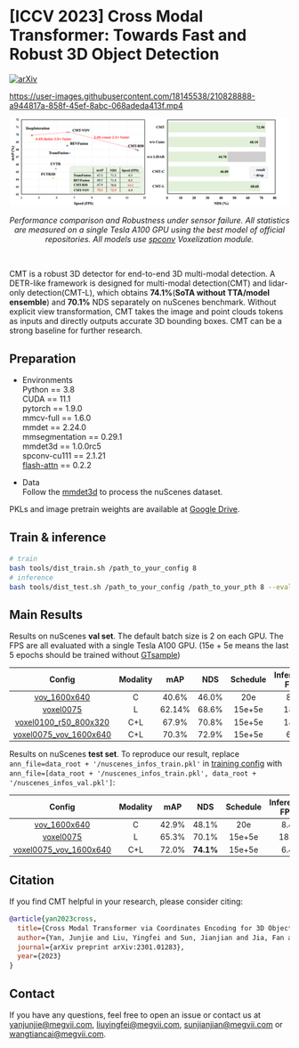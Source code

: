 
# [ICCV 2023] Cross Modal Transformer: Towards Fast and Robust 3D Object Detection
[![arXiv](https://img.shields.io/badge/arXiv-Paper-<COLOR>.svg)](https://arxiv.org/pdf/2301.01283.pdf)

<!-- ## Introduction -->

https://user-images.githubusercontent.com/18145538/210828888-a944817a-858f-45ef-8abc-068adeda413f.mp4

<div align="center">
  <img src="figs/cmt_eva.png" width="900" />

  <em> Performance comparison and Robustness under sensor failure. All statistics are measured on a single
Tesla A100 GPU using the best model of official repositories. All models use [spconv](https://github.com/traveller59/spconv) Voxelization module. </em>
</div><br/>

CMT is a robust 3D detector for end-to-end 3D multi-modal detection. A DETR-like framework is designed for multi-modal detection(CMT) and lidar-only detection(CMT-L), which obtains **74.1%**(**SoTA without TTA/model ensemble**) and **70.1%** NDS separately on nuScenes benchmark.
Without explicit view transformation, CMT takes the image and point clouds tokens as inputs and directly outputs accurate 3D bounding boxes. CMT can be a strong baseline for further research.

## Preparation

* Environments  
Python == 3.8 \
CUDA == 11.1 \
pytorch == 1.9.0 \
mmcv-full == 1.6.0 \
mmdet == 2.24.0 \
mmsegmentation == 0.29.1 \
mmdet3d == 1.0.0rc5 \
spconv-cu111 == 2.1.21 \
[flash-attn](https://github.com/HazyResearch/flash-attention) == 0.2.2

* Data   
Follow the [mmdet3d](https://github.com/open-mmlab/mmdetection3d/blob/master/docs/en/data_preparation.md) to process the nuScenes dataset.

PKLs and image pretrain weights are available at [Google Drive](https://drive.google.com/drive/folders/1wTdG7oG-l-nMa_400jBwJk4mEQmA_xl3?usp=sharing).

## Train & inference
```bash
# train
bash tools/dist_train.sh /path_to_your_config 8
# inference
bash tools/dist_test.sh /path_to_your_config /path_to_your_pth 8 --eval bbox
```


## Main Results
Results on nuScenes **val set**. The default batch size is 2 on each GPU. The FPS are all evaluated with a single Tesla A100 GPU. (15e + 5e means the last 5 epochs should be trained without [GTsample](https://github.com/junjie18/CMT/blob/master/projects/configs/fusion/cmt_voxel0075_vov_1600x640_cbgs.py#L48-L87))

| Config            |Modality| mAP      | NDS     | Schedule|Inference FPS|
|:--------:|:----------:|:---------:|:--------:|:--------:|:--------:|
| [vov_1600x640](./projects/configs/camera/cmt_camera_vov_1600x640_cbgs.py) |C| 40.6% | 46.0%  | 20e | 8.4 |
| [voxel0075](./projects/configs/lidar/cmt_lidar_voxel0075_cbgs.py) |L| 62.14% | 68.6%    | 15e+5e | 18.1 |  
| [voxel0100_r50_800x320](./projects/configs/fusion/cmt_voxel0100_r50_800x320_cbgs.py)  |C+L| 67.9%     | 70.8%    | 15e+5e | 14.2 |
| [voxel0075_vov_1600x640](./projects/configs/fusion/cmt_voxel0075_vov_1600x640_cbgs.py)  |C+L| 70.3% | 72.9%    | 15e+5e | 6.4 |

Results on nuScenes **test set**. To reproduce our result, replace `ann_file=data_root + '/nuscenes_infos_train.pkl'` in [training config](./projects/configs/fusion/cmt_voxel0075_vov_1600x640_cbgs.py) with `ann_file=[data_root + '/nuscenes_infos_train.pkl', data_root + '/nuscenes_infos_val.pkl']`:

| Config            |Modality| mAP      | NDS     | Schedule|Inference FPS|
|:--------:|:----------:|:---------:|:--------:|:--------:|:--------:|
| [vov_1600x640](./projects/configs/camera/cmt_camera_vov_1600x640_cbgs.py) |C| 42.9% | 48.1%  | 20e | 8.4 |
| [voxel0075](./projects/configs/lidar/cmt_lidar_voxel0075_cbgs.py) |L| 65.3% | 70.1%    | 15e+5e | 18.1 | 
| [voxel0075_vov_1600x640](./projects/configs/fusion/cmt_voxel0075_vov_1600x640_cbgs.py)  |C+L| 72.0% | **74.1%**    | 15e+5e | 6.4 |


## Citation
If you find CMT helpful in your research, please consider citing: 
```bibtex   
@article{yan2023cross,
  title={Cross Modal Transformer via Coordinates Encoding for 3D Object Dectection},
  author={Yan, Junjie and Liu, Yingfei and Sun, Jianjian and Jia, Fan and Li, Shuailin and Wang, Tiancai and Zhang, Xiangyu},
  journal={arXiv preprint arXiv:2301.01283},
  year={2023}
}
```

## Contact
If you have any questions, feel free to open an issue or contact us at yanjunjie@megvii.com, liuyingfei@megvii.com, sunjianjian@megvii.com or wangtiancai@megvii.com.
